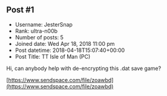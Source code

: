 ## Post #1
- Username: JesterSnap
- Rank: ultra-n00b
- Number of posts: 5
- Joined date: Wed Apr 18, 2018 11:00 pm
- Post datetime: 2018-04-18T15:07:40+00:00
- Post Title: TT Isle of Man (PC)

Hi, can anybody help with de-encrypting this .dat save game?



[https://www.sendspace.com/file/zoawbd](https://www.sendspace.com/file/zoawbd)
